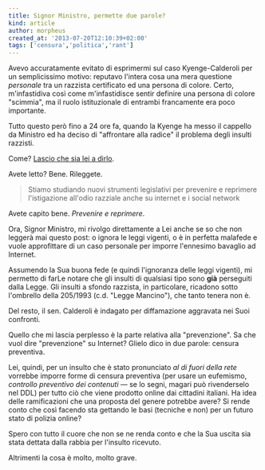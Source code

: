 ```yaml
---
title: Signor Ministro, permette due parole?
kind: article
author: morpheus
created_at: '2013-07-20T12:10:39+02:00'
tags: ['censura','politica','rant']
---
```


Avevo accuratamente evitato di esprimermi sul caso Kyenge-Calderoli per un
semplicissimo motivo: reputavo l'intera cosa una mera questione *personale*
tra un razzista certificato ed una persona di colore. Certo, m'infastidiva
così come m'infastidisce sentir definire una persona di colore "scimmia",
ma il ruolo istituzionale di entrambi francamente era poco importante.

Tutto questo però fino a 24 ore fa, quando la Kyenge ha messo il cappello
da Ministro ed ha deciso di "affrontare alla radice" il problema degli
insulti razzisti.

Come? [Lascio che sia lei a dirlo][tweet].

<!-- break -->

Avete letto? Bene. Rileggete.

> Stiamo studiando nuovi strumenti legislativi per prevenire e reprimere
> l'istigazione all'odio razziale anche su internet e i social network

Avete capito bene. *Prevenire e reprimere*.

Ora, Signor Ministro, mi rivolgo direttamente a Lei anche se so che non
leggerà mai questo post: o ignora le leggi vigenti, o è in perfetta
malafede e vuole approfittare di un caso personale per imporre l'ennesimo
bavaglio ad Internet.

Assumendo la Sua buona fede (e quindi l'ignoranza delle leggi vigenti),
mi permetto di farLe notare che gli insulti di qualsiasi tipo sono **già**
perseguiti dalla Legge. Gli insulti a sfondo razzista, in particolare,
ricadono sotto l'ombrello della 205/1993 (c.d. "Legge Mancino"), che tanto
tenera non è.

Del resto, il sen. Calderoli è indagato per diffamazione aggravata nei Suoi
confronti.

Quello che mi lascia perplesso è la parte relativa alla "prevenzione". Sa
che vuol dire "prevenzione" su Internet? Glielo dico in due parole: censura
preventiva.

Lei, quindi, per un insulto che è stato pronunciato *al di fuori della rete*
vorrebbe imporre forme di censura preventiva (per usare un eufemismo,
*controllo preventivo dei contenuti* &mdash; se lo segni, magari può rivenderselo
nel DDL) per tutto ciò che viene prodotto online dai cittadini italiani. Ha idea
delle ramificazioni che una proposta del genere potrebbe avere? Si rende conto
che così facendo sta gettando le basi (tecniche e non) per un futuro stato di
polizia online?

Spero con tutto il cuore che non se ne renda conto e che la Sua uscita sia
stata dettata dalla rabbia per l'insulto ricevuto.

Altrimenti la cosa è molto, molto grave.

[tweet]: https://twitter.com/ckyenge/status/357847408589279232
